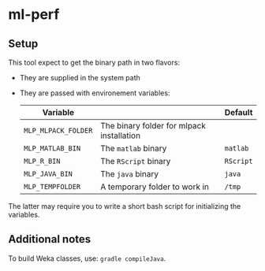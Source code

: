# ml-perf

## Setup

This tool expect to get the binary path in two flavors:

- They are supplied in the system path
- They are passed with environement variables:

    | Variable | | Default |
    | --- | --- | --- |
    | `MLP_MLPACK_FOLDER` | The binary folder for mlpack installation |  |
    | `MLP_MATLAB_BIN` | The `matlab` binary | `matlab` |
    | `MLP_R_BIN` | The `RScript` binary | `RScript` |
    | `MLP_JAVA_BIN` | The `java` binary | `java` |
    | `MLP_TEMPFOLDER` | A temporary folder to work in | `/tmp` |

The latter may require you to write a short bash script for initializing the variables.



## Additional notes

To build Weka classes, use: `gradle compileJava`.